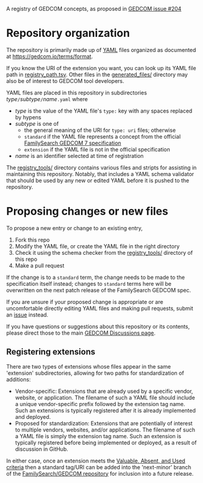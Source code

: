 A registry of GEDCOM concepts, as proposed in [GEDCOM issue #204](https://github.com/FamilySearch/GEDCOM/issues/204)

# Repository organization

The repository is primarily made up of [YAML](https://yaml.org) files organized as documented at <https://gedcom.io/terms/format>.

If you know the URI of the extension you want, you can look up its YAML file path in [registry_path.tsv](generated_files/registry_path.tsv).
Other files in the [generated_files/](generated_files/) directory may also be of interest to GEDCOM tool developers.

YAML files are placed in this repository in subdirectories *type*`/`*subtype*`/`*name*`.yaml` where

- *type* is the value of the YAML file's `type:` key with any spaces replaced by hypens
- *subtype* is one of
    - the general meaning of the URI for `type: uri` files; otherwise
    - `standard` if the YAML file represents a concept from the official [FamilySearch GEDCOM 7 specification](https://gedcom.io/)
    - `extension` if the YAML file is not in the official specification
- *name* is an identifier selected at time of registration

The [registry_tools/](registry_tools/) directory contains various files and stripts for assisting in maintaining this repository. Notably, that includes a YAML schema validator that should be used by any new or edited YAML before it is pushed to the repository.

# Proposing changes or new files

To propose a new entry or change to an existing entry,

1. Fork this repo
1. Modify the YAML file, or create the YAML file in the right directory
1. Check it using the schema checker from the [registry_tools/](registry_tools/) directory of this repo
1. Make a pull request

If the change is to a `standard` term, the change needs to be made to the specification itself instead; changes to `standard` terms here will be overwritten on the next patch release of the FamilySearch GEDCOM spec.

If you are unsure if your proposed change is appropriate or are uncomfortable directly editing YAML files and making pull requests, submit an [issue](https://github.com/FamilySearch/GEDCOM-registries/issues) instead.

If you have questions or suggestions about this repository or its contents, please direct those to the main [GEDCOM Discussions page](https://github.com/FamilySearch/GEDCOM/discussions).

## Registering extensions

There are two types of extensions whose files appear in the same 'extension' subdirectories, allowing for
two paths for standardization of additions:

* Vendor-specific: Extensions that are already used by a specific vendor, website, or application.  The filename
  of such a YAML file should include a unique vendor-specific prefix followed by the extension tag name.
  Such an extensions is typically registered after it is already implemented and deployed.
* Proposed for standardization: Extensions that are potentially of interest to multiple vendors, websites, and/or
  applications.  The filename of such a YAML file is simply the extension tag name.
  Such an extension is typically registered before being implemented or deployed, as a result of discussion
  in GitHub.

In either case, once an extension meets the
[Valuable, Absent, and Used criteria](https://github.com/FamilySearch/GEDCOM/tree/main/attribute-event-requests#proposing-new-family-and-individual-attributes-and-events)
then a standard tag/URI can be added into the 'next-minor' branch of the
[FamilySearch/GEDCOM repository](https://github.com/FamilySearch/GEDCOM) for inclusion into a future release.
